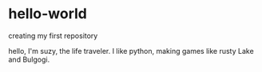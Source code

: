 # hello-world
creating my first repository

hello, I'm suzy, the life traveler.
I like python, making games like rusty Lake and Bulgogi.

